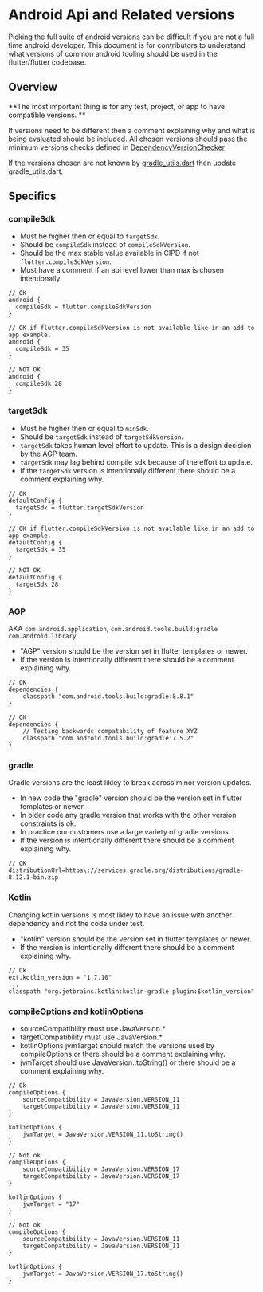 # Android Api and Related versions

Picking the full suite of android versions can be difficult if you are not a full time android developer.
This document is for contributors to understand what versions of common android tooling should be used in the flutter/flutter codebase.

## Overview

**The most important thing is for any test, project, or app to have compatible versions. **

If versions need to be different then a comment explaining why and what is being evaluated should be included.
All chosen versions should pass the minimum versions checks defined in [DependencyVersionChecker](https://github.com/flutter/flutter/blob/main/packages/flutter_tools/gradle/src/main/kotlin/DependencyVersionChecker.kt)

If the versions chosen are not known by [gradle_utils.dart](https://github.com/flutter/flutter/blob/a16c447abcb695b4ca907d59e66dc87f4f7178d3/packages/flutter_tools/lib/src/android/gradle_utils.dart#L63) then update gradle_utils.dart.

## Specifics

### compileSdk

- Must be higher then or equal to `targetSdk`.
- Should be `compileSdk` instead of `compileSdkVersion`.
- Should be the max stable value available in CIPD if not `flutter.compileSdkVersion`.
- Must have a comment if an api level lower than max is chosen intentionally.

```
// OK
android {
  compileSdk = flutter.compileSdkVersion
}
```

```
// OK if flutter.compileSdkVersion is not available like in an add to app example.
android {
  compileSdk = 35
}
```

```
// NOT OK
android {
  compileSdk 28
}
```

### targetSdk

- Must be higher then or equal to `minSdk`.
- Should be `targetSdk` instead of `targetSdkVersion`.
- `targetSdk` takes human level effort to update. This is a design decision by the AGP team.
- `targetSdk` may lag behind compile sdk because of the effort to update.
- If the `targetSdk` version is intentionally different there should be a comment explaining why.

```
// OK
defaultConfig {
  targetSdk = flutter.targetSdkVersion
}
```

```
// OK if flutter.compileSdkVersion is not available like in an add to app example.
defaultConfig {
  targetSdk = 35
}
```

```
// NOT OK
defaultConfig {
  targetSdk 28
}
```

### AGP
AKA `com.android.application`, `com.android.tools.build:gradle` `com.android.library`

- "AGP" version should be the version set in flutter templates or newer.
- If the version is intentionally different there should be a comment explaining why.


```
// OK
dependencies {
    classpath "com.android.tools.build:gradle:8.8.1"
}
```

```
// OK
dependencies {
    // Testing backwards compatability of feature XYZ
    classpath "com.android.tools.build:gradle:7.5.2"
}
```

### gradle

Gradle versions are the least likley to break across minor version updates.

- In new code the "gradle" version should be the version set in flutter templates or newer.
- In older code any gradle version that works with the other version constraints is ok.
- In practice our customers use a large variety of gradle versions.
- If the version is intentionally different there should be a comment explaining why.

```
// OK
distributionUrl=https\://services.gradle.org/distributions/gradle-8.12.1-bin.zip
```

### Kotlin

Changing kotlin versions is most likley to have an issue with another dependency and not the code under test.

- "kotlin" version should be the version set in flutter templates or newer.
- If the version is intentionally different there should be a comment explaining why.

```
// Ok
ext.kotlin_version = "1.7.10"
...
classpath "org.jetbrains.kotlin:kotlin-gradle-plugin:$kotlin_version"
```

### compileOptions and kotlinOptions

- sourceCompatibility must use JavaVersion.*
- targetCompatibility must use JavaVersion.*
- kotlinOptions jvmTarget should match the versions used by compileOptions or there should be a comment explaining why.
- jvmTarget should use JavaVersion.<SOMEVERSION>.toString() or there should be a comment explaining why.

```
// Ok
compileOptions {
    sourceCompatibility = JavaVersion.VERSION_11
    targetCompatibility = JavaVersion.VERSION_11
}

kotlinOptions {
    jvmTarget = JavaVersion.VERSION_11.toString()
}
```

```
// Not ok
compileOptions {
    sourceCompatibility = JavaVersion.VERSION_17
    targetCompatibility = JavaVersion.VERSION_17
}

kotlinOptions {
    jvmTarget = "17"
}
```

```
// Not ok
compileOptions {
    sourceCompatibility = JavaVersion.VERSION_11
    targetCompatibility = JavaVersion.VERSION_11
}

kotlinOptions {
    jvmTarget = JavaVersion.VERSION_17.toString()
}
```
